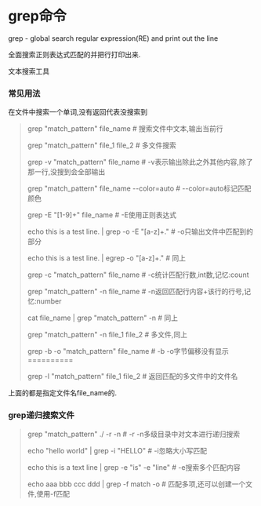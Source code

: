 # grep命令

grep - global search regular expression\(RE\) and print out the line

全面搜索正则表达式匹配的并把行打印出来.

文本搜索工具

### 常见用法

在文件中搜索一个单词,没有返回代表没搜索到

> grep "match\_pattern" file\_name \# 搜索文件中文本,输出当前行
> 
> grep "match\_pattern" file\_1 file\_2 \# 多文件搜索
> 
> grep -v "match\_pattern" file\_name \# -v表示输出除此之外其他内容,除了那一行,没搜到会全部输出
> 
> grep "match\_pattern" file\_name --color=auto \# --color=auto标记匹配颜色
> 
> grep -E "\[1-9\]+" file\_name \# -E使用正则表达式
> 
> echo this is a test line. \| grep -o -E "\[a-z\]+." \# -o只输出文件中匹配到的部分
> 
> echo this is a test line. \| egrep -o "\[a-z\]+." \# 同上
> 
> grep -c "match\_pattern" file\_name \# -c统计匹配行数,int数,记忆:count
> 
> grep "match\_pattern" -n file\_name \# -n返回匹配行内容+该行的行号,记忆:number
> 
> cat file\_name \| grep "match\_pattern" -n \# 同上
> 
> grep "match\_pattern" -n file\_1 file\_2 \# 多文件,同上
> 
> grep -b -o "match\_pattern" file\_name \# -b -o字节偏移没有显示==========
> 
> grep -l "match\_pattern" file\_1 file\_2 \# 返回匹配的多文件中的文件名

上面的都是指定文件名file\_name的.

### grep递归搜索文件

> grep "match\_pattern" .\/ -r -n \# -r -n多级目录中对文本进行递归搜索
> 
> echo "hello world" \| grep -i "HELLO" \# -i忽略大小写匹配
> 
> echo this is a text line \| grep -e "is" -e "line" \# -e搜索多个匹配内容
> 
> echo aaa bbb ccc ddd \| grep -f match -o \# 匹配多项,还可以创建一个文件,使用-f匹配

